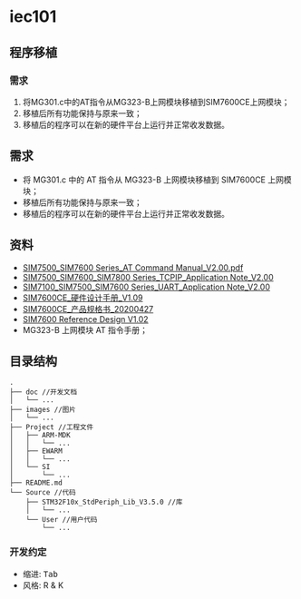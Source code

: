 # iec101

## 程序移植

### 需求

1. 将MG301.c中的AT指令从MG323-B上网模块移植到SIM7600CE上网模块；
2. 移植后所有功能保持与原来一致；
3. 移植后的程序可以在新的硬件平台上运行并正常收发数据。

## 需求

- 将 MG301.c 中的 AT 指令从 MG323-B 上网模块移植到 SIM7600CE 上网模块；
- 移植后所有功能保持与原来一致；
- 移植后的程序可以在新的硬件平台上运行并正常收发数据。

## 资料

- [SIM7500_SIM7600 Series_AT Command Manual_V2.00.pdf](https://cn.simcom.com/service-929.html)
- [SIM7500_SIM7600_SIM7800 Series_TCPIP_Application Note_V2.00](https://cn.simcom.com/service-909.html)
- [SIM7100_SIM7500_SIM7600 Series_UART_Application Note_V2.00](https://cn.simcom.com/service-923.html)
- [SIM7600CE_硬件设计手册_V1.09](https://cn.simcom.com/service-669.html)
- [SIM7600CE_产品规格书_20200427](https://cn.simcom.com/service-728.html)
- [SIM7600 Reference Design V1.02](https://cn.simcom.com/service-697.html)
- MG323-B 上网模块 AT 指令手册；

## 目录结构

```
.
├── doc //开发文档
│   └── ...
├── images //图片
│   └── ...
├── Project //工程文件
│   ├── ARM-MDK
│   │   └── ...
│   ├── EWARM
│   │   └── ...
│   └── SI
│       └── ...
├── README.md
└── Source //代码
    ├── STM32F10x_StdPeriph_Lib_V3.5.0 //库
    │   └── ...
    └── User //用户代码
        └── ...
```

### 开发约定

- 缩进: <kbd>Tab</kbd>
- 风格: R & K
